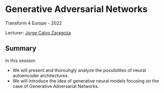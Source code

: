 # Generative Adversarial Networks

Transform 4 Europe - 2022

Lecturer: [Jorge Calvo Zaragoza](mailto:jcalvo@dlsi.ua.es)

## Summary

In this session:

* We will present and thorouhgly analyze the possibilites of neural autoencoder architectures.
* We will introduce the idea of generative neural models focusing on the case of Generative Adversarial Networks. 